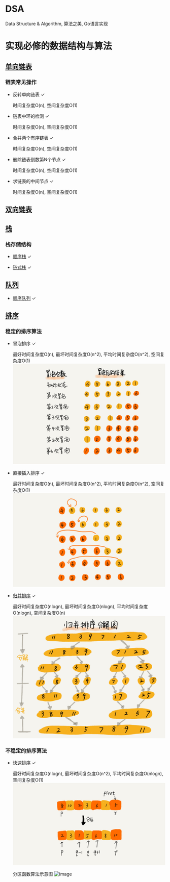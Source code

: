 # DSA
 Data Structure &amp; Algorithm, 算法之美, Go语言实现

# 实现必修的数据结构与算法

## [单向链表](https://github.com/cocos543/DSA/blob/master/core/linkedlist/singly_linked_list.go)

### 链表常见操作
* 反转单向链表 ✓

    时间复杂度O(n), 空间复杂度O(1)

* 链表中环的检测 ✓

    时间复杂度O(n), 空间复杂度O(1)

* 合并两个有序链表 ✓

    时间复杂度O(n), 空间复杂度O(1)

* 删除链表倒数第N个节点 ✓

    时间复杂度O(n), 空间复杂度O(1)

* 求链表的中间节点 ✓

    时间复杂度O(n), 空间复杂度O(1)

## [双向链表](https://github.com/cocos543/DSA/blob/master/core/linkedlist/double_linked_lists.go)

## [栈](https://github.com/cocos543/DSA/blob/master/core/stack)

### 栈存储结构
* [顺序栈](https://github.com/cocos543/DSA/blob/master/core/stack/stack_sequential_storage.go) ✓

* [链式栈](https://github.com/cocos543/DSA/blob/master/core/stack/stack_linked_storage.go) ✓

## [队列](https://github.com/cocos543/DSA/blob/master/core/queue)

* [顺序队列](https://github.com/cocos543/DSA/blob/master/core/queue/queue.go) ✓

## [排序](https://github.com/cocos543/DSA/blob/master/core/sort)

### 稳定的排序算法

* 冒泡排序 ✓

    最好时间复杂度O(n), 最坏时间复杂度O(n^2), 平均时间复杂度O(n^2), 空间复杂度O(1)
![image](https://github.com/cocos543/DSA/blob/master/resource/img/BubbleSort.jpg)

* 直接插入排序 ✓

    最好时间复杂度O(n), 最坏时间复杂度O(n^2), 平均时间复杂度O(n^2), 空间复杂度O(1)
![image](https://github.com/cocos543/DSA/blob/master/resource/img/StraightInsertionSort.jpg)

* [归并排序](https://github.com/cocos543/DSA/blob/master/core/sort/sort_merging.go) ✓

    最好时间复杂度O(nlogn), 最坏时间复杂度O(nlogn), 平均时间复杂度O(nlogn), 空间复杂度O(n)
![image](https://github.com/cocos543/DSA/blob/master/resource/img/MergingSort.jpg)

### 不稳定的排序算法

* [快速排序](https://github.com/cocos543/DSA/blob/master/core/sort/sort_quick.go) ✓

    最好时间复杂度O(nlogn), 最坏时间复杂度O(n^2), 平均时间复杂度O(nlogn), 空间复杂度O(1)
![image](https://github.com/cocos543/DSA/blob/master/resource/img/QuickSort.jpg)

    分区函数算法示意图
![image](https://github.com/cocos543/DSA/blob/master/resource/img/QuickSortParition.jpg)
